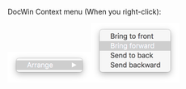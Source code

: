 DocWin Context menu (When you right-click):

<img width="165" alt="img" src="https://raw.githubusercontent.com/stylekit/img/master/Screen Shot 2016-05-07 at 22.56.06.png"><img width="174" alt="img" src="https://raw.githubusercontent.com/stylekit/img/master/Screen Shot 2016-05-07 at 22.55.44.png">

